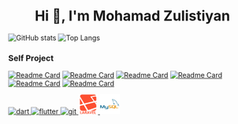 <h1 align="center">Hi 👋, I'm Mohamad Zulistiyan</h1>

![GitHub stats](https://github-readme-stats.vercel.app/api?username=mzulistiyan&theme=transparent&show_icons=true)
![Top Langs](https://github-readme-stats.vercel.app/api/top-langs/?username=mzulistiyan&theme=transparent&layout=compact)
<h3 align="left">Self Project</h3>

[![Readme Card](https://github-readme-stats.vercel.app/api/pin/?username=mzulistiyan&repo=flutter-myskin-application&theme=transparent)](https://github.com/mzulistiyan/flutter-myskin-application)
[![Readme Card](https://github-readme-stats.vercel.app/api/pin/?username=mzulistiyan&repo=Myskin-backend&theme=transparent)](https://github.com/mzulistiyan/Myskin-backend)
[![Readme Card](https://github-readme-stats.vercel.app/api/pin/?username=mzulistiyan&repo=flutter-Singkatin&theme=transparent)](https://github.com/mzulistiyan/flutter-Singkatin)
[![Readme Card](https://github-readme-stats.vercel.app/api/pin/?username=mzulistiyan&repo=Flutter-Marketplace&theme=transparent)](https://github.com/mzulistiyan/Flutter-Marketplace)
[![Readme Card](https://github-readme-stats.vercel.app/api/pin/?username=mzulistiyan&repo=Flutter-Airplane-With-Firebase&theme=transparent)](https://github.com/mzulistiyan/Flutter-Airplane-With-Firebase)
[![Readme Card](https://github-readme-stats.vercel.app/api/pin/?username=mzulistiyan&repo=Flutter-ChatApp-Realtime&theme=transparent)](https://github.com/mzulistiyan/Flutter-ChatApp-Realtime)



<p align="left"> <a href="https://dart.dev" target="_blank" rel="noreferrer"> <img src="https://www.vectorlogo.zone/logos/dartlang/dartlang-icon.svg" alt="dart" width="40" height="40"/> </a> <a href="https://flutter.dev" target="_blank" rel="noreferrer"> <img src="https://www.vectorlogo.zone/logos/flutterio/flutterio-icon.svg" alt="flutter" width="40" height="40"/> </a> <a href="https://git-scm.com/" target="_blank" rel="noreferrer"> <img src="https://www.vectorlogo.zone/logos/git-scm/git-scm-icon.svg" alt="git" width="40" height="40"/> </a> <a href="https://laravel.com/" target="_blank" rel="noreferrer"> <img src="https://raw.githubusercontent.com/devicons/devicon/master/icons/laravel/laravel-plain-wordmark.svg" alt="laravel" width="40" height="40"/> </a> <a href="https://www.mysql.com/" target="_blank" rel="noreferrer"> <img src="https://raw.githubusercontent.com/devicons/devicon/master/icons/mysql/mysql-original-wordmark.svg" alt="mysql" width="40" height="40"/> </a> </p>



